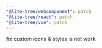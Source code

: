 ```yaml
---
"@lite-tree/webcomponent": patch
"@lite-tree/react": patch
"@lite-tree/vue": patch
---
```


fix custom icons & styles is not work
